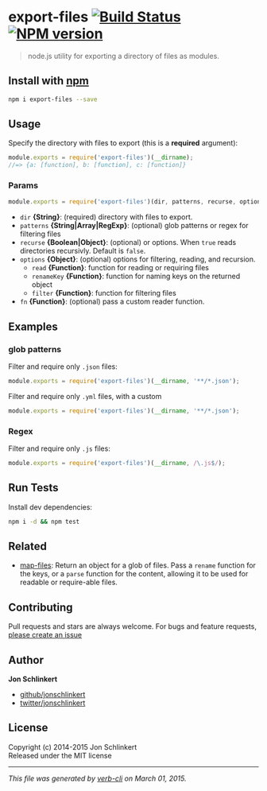 # export-files  [![Build Status](https://travis-ci.org/jonschlinkert/export-files.svg)](https://travis-ci.org/jonschlinkert/export-files)  [![NPM version](https://badge.fury.io/js/export-files.svg)](http://badge.fury.io/js/export-files)

> node.js utility for exporting a directory of files as modules.

## Install with [npm](npmjs.org)

```bash
npm i export-files --save
```

## Usage

Specify the directory with files to export (this is a **required** argument):

```js
module.exports = require('export-files')(__dirname);
//=> {a: [function], b: [function], c: [function]}
```

### Params

```js
module.exports = require('export-files')(dir, patterns, recurse, options, fn);
```

* `dir` **{String}**: (required) directory with files to export.
* `patterns` **{String|Array|RegExp}**: (optional) glob patterns or regex for filtering files
* `recurse` **{Boolean|Object}**: (optional) or options. When `true` reads directories recursivly. Default is `false`.
* `options` **{Object}**: (optional) options for filtering, reading, and recursion.
    - `read` **{Function}**: function for reading or requiring files
    - `renameKey` **{Function}**: function for naming keys on the returned object
    - `filter` **{Function}**: function for filtering files
* `fn` **{Function}**: (optional) pass a custom reader function.

## Examples

### glob patterns

Filter and require only `.json` files:

```js
module.exports = require('export-files')(__dirname, '**/*.json');
```

Filter and require only `.yml` files, with a custom

```js
module.exports = require('export-files')(__dirname, '**/*.json');
```

### Regex

Filter and require only `.js` files:

```js
module.exports = require('export-files')(__dirname, /\.js$/);
```

## Run Tests

Install dev dependencies:

```bash
npm i -d && npm test
```

## Related
* [map-files](https://github.com/jonschlinkert/map-files): Return an object for a glob of files. Pass a `rename` function for the keys, or a `parse` function for the content, allowing it to be used for readable or require-able files.

## Contributing

Pull requests and stars are always welcome. For bugs and feature requests, [please create an issue](https://github.com/jonschlinkert/export-files/issues)

## Author

**Jon Schlinkert**
 
+ [github/jonschlinkert](https://github.com/jonschlinkert)
+ [twitter/jonschlinkert](http://twitter.com/jonschlinkert) 

## License
Copyright (c) 2014-2015 Jon Schlinkert  
Released under the MIT license

***

_This file was generated by [verb-cli](https://github.com/assemble/verb-cli) on March 01, 2015._

<!-- deps: helper-related -->
